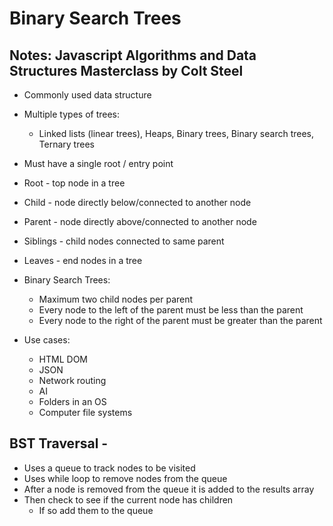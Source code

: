 # Binary Search Trees

## Notes: Javascript Algorithms and Data Structures Masterclass by Colt Steel

- Commonly used data structure
- Multiple types of trees:
  - Linked lists (linear trees), Heaps, Binary trees, Binary search trees, Ternary trees
- Must have a single root / entry point
- Root - top node in a tree
- Child - node directly below/connected to another node
- Parent - node directly above/connected to another node
- Siblings - child nodes connected to same parent
- Leaves - end nodes in a tree

- Binary Search Trees:
  - Maximum two child nodes per parent
  - Every node to the left of the parent must be less than the parent
  - Every node to the right of the parent must be greater than the parent

- Use cases:
  - HTML DOM
  - JSON
  - Network routing
  - AI
  - Folders in an OS
  - Computer file systems

## BST Traversal - 

- Uses a queue to track nodes to be visited
- Uses while loop to remove nodes from the queue
- After a node is removed from the queue it is added to the results array
- Then check to see if the current node has children
  - If so add them to the queue

